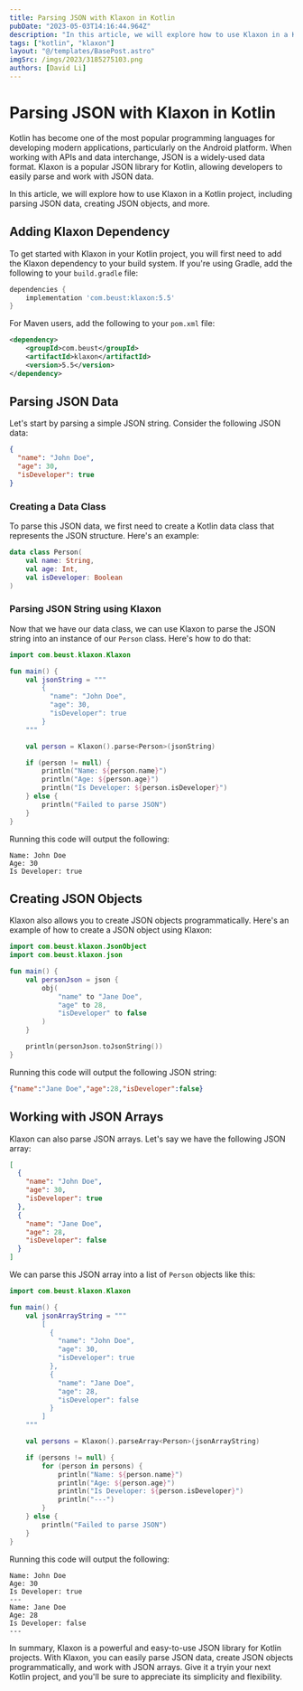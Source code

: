 ```yaml
---
title: Parsing JSON with Klaxon in Kotlin
pubDate: "2023-05-03T14:16:44.964Z"
description: "In this article, we will explore how to use Klaxon in a Kotlin project, including parsing JSON data, creating JSON objects, and more."
tags: ["kotlin", "klaxon"]
layout: "@/templates/BasePost.astro"
imgSrc: /imgs/2023/3185275103.png
authors: [David Li]
---
```

# Parsing JSON with Klaxon in Kotlin

Kotlin has become one of the most popular programming languages for developing modern applications, particularly on the Android platform. When working with APIs and data interchange, JSON is a widely-used data format. Klaxon is a popular JSON library for Kotlin, allowing developers to easily parse and work with JSON data.

In this article, we will explore how to use Klaxon in a Kotlin project, including parsing JSON data, creating JSON objects, and more.

## Adding Klaxon Dependency

To get started with Klaxon in your Kotlin project, you will first need to add the Klaxon dependency to your build system. If you're using Gradle, add the following to your `build.gradle` file:

```groovy
dependencies {
    implementation 'com.beust:klaxon:5.5'
}
```

For Maven users, add the following to your `pom.xml` file:

```xml
<dependency>
    <groupId>com.beust</groupId>
    <artifactId>klaxon</artifactId>
    <version>5.5</version>
</dependency>
```

## Parsing JSON Data

Let's start by parsing a simple JSON string. Consider the following JSON data:

```json
{
  "name": "John Doe",
  "age": 30,
  "isDeveloper": true
}
```

### Creating a Data Class

To parse this JSON data, we first need to create a Kotlin data class that represents the JSON structure. Here's an example:

```kotlin
data class Person(
    val name: String,
    val age: Int,
    val isDeveloper: Boolean
)
```

### Parsing JSON String using Klaxon

Now that we have our data class, we can use Klaxon to parse the JSON string into an instance of our `Person` class. Here's how to do that:

```kotlin
import com.beust.klaxon.Klaxon

fun main() {
    val jsonString = """
        {
          "name": "John Doe",
          "age": 30,
          "isDeveloper": true
        }
    """

    val person = Klaxon().parse<Person>(jsonString)

    if (person != null) {
        println("Name: ${person.name}")
        println("Age: ${person.age}")
        println("Is Developer: ${person.isDeveloper}")
    } else {
        println("Failed to parse JSON")
    }
}
```

Running this code will output the following:

```
Name: John Doe
Age: 30
Is Developer: true
```

## Creating JSON Objects

Klaxon also allows you to create JSON objects programmatically. Here's an example of how to create a JSON object using Klaxon:

```kotlin
import com.beust.klaxon.JsonObject
import com.beust.klaxon.json

fun main() {
    val personJson = json {
        obj(
            "name" to "Jane Doe",
            "age" to 28,
            "isDeveloper" to false
        )
    }

    println(personJson.toJsonString())
}
```

Running this code will output the following JSON string:

```json
{"name":"Jane Doe","age":28,"isDeveloper":false}
```

## Working with JSON Arrays

Klaxon can also parse JSON arrays. Let's say we have the following JSON array:

```json
[
  {
    "name": "John Doe",
    "age": 30,
    "isDeveloper": true
  },
  {
    "name": "Jane Doe",
    "age": 28,
    "isDeveloper": false
  }
]
```

We can parse this JSON array into a list of `Person` objects like this:

```kotlin
import com.beust.klaxon.Klaxon

fun main() {
    val jsonArrayString = """
        [
          {
            "name": "John Doe",
            "age": 30,
            "isDeveloper": true
          },
          {
            "name": "Jane Doe",
            "age": 28,
            "isDeveloper": false
          }
        ]
    """

    val persons = Klaxon().parseArray<Person>(jsonArrayString)

    if (persons != null) {
        for (person in persons) {
            println("Name: ${person.name}")
            println("Age: ${person.age}")
            println("Is Developer: ${person.isDeveloper}")
            println("---")
        }
    } else {
        println("Failed to parse JSON")
    }
}
```

Running this code will output the following:

```
Name: John Doe
Age: 30
Is Developer: true
---
Name: Jane Doe
Age: 28
Is Developer: false
---
```

In summary, Klaxon is a powerful and easy-to-use JSON library for Kotlin projects. With Klaxon, you can easily parse JSON data, create JSON objects programmatically, and work with JSON arrays. Give it a tryin your next Kotlin project, and you'll be sure to appreciate its simplicity and flexibility.
